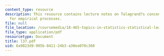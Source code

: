 ```yaml
---
content_type: resource
description: This resource contains lecture notes on Talagrand?s concentration inequality
  for empirical processes.
file: null
file_location: /coursemedia/18-465-topics-in-statistics-statistical-learning-theory-spring-2007/6a9023d9905b841124b3a30ea070c360_l37.pdf
file_type: application/pdf
resourcetype: Document
title: l37.pdf
uid: 6a9023d9-905b-8411-24b3-a30ea070c360
---
```

